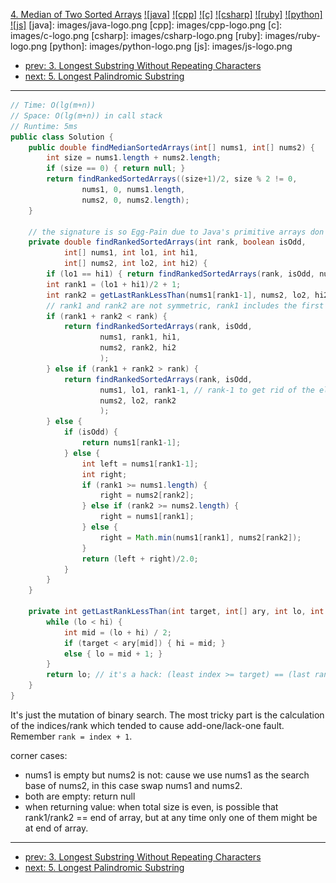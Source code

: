 [4. Median of Two Sorted Arrays](https://leetcode.com/problems/median-of-two-sorted-arrays/)
[![java]](https://github.com/leetcode-study-group/leetcode-java-solutions/blob/master/004-median-of-two-sorted-arrays.md)
[![cpp]](https://github.com/leetcode-study-group/leetcode-cpp-solutions/blob/master/004-median-of-two-sorted-arrays.md)
[![c]](https://github.com/leetcode-study-group/leetcode-c-solutions/blob/master/004-median-of-two-sorted-arrays.md)
[![csharp]](https://github.com/leetcode-study-group/leetcode-csharp-solutions/blob/master/004-median-of-two-sorted-arrays.md)
[![ruby]](https://github.com/leetcode-study-group/leetcode-ruby-solutions/blob/master/004-median-of-two-sorted-arrays.md)
[![python]](https://github.com/leetcode-study-group/leetcode-python-solutions/blob/master/004-median-of-two-sorted-arrays.md)
[![js]](https://github.com/leetcode-study-group/leetcode-js-solutions/blob/master/004-median-of-two-sorted-arrays.md)
[java]: images/java-logo.png
[cpp]: images/cpp-logo.png
[c]: images/c-logo.png
[csharp]: images/csharp-logo.png
[ruby]: images/ruby-logo.png
[python]: images/python-logo.png
[js]: images/js-logo.png

- [prev: 3. Longest Substring Without Repeating Characters](003-longest-substring-without-repeating-characters.md)
- [next: 5. Longest Palindromic Substring](005-longest-palindromic-substring.md)

---

```java
// Time: O(lg(m+n))
// Space: O(lg(m+n)) in call stack
// Runtime: 5ms
public class Solution {
    public double findMedianSortedArrays(int[] nums1, int[] nums2) {
        int size = nums1.length + nums2.length;
        if (size == 0) { return null; }
        return findRankedSortedArrays((size+1)/2, size % 2 != 0,
                nums1, 0, nums1.length,
                nums2, 0, nums2.length);
    }

    // the signature is so Egg-Pain due to Java's primitive arrays don't provide non-copy slice view.
    private double findRankedSortedArrays(int rank, boolean isOdd,
            int[] nums1, int lo1, int hi1,
            int[] nums2, int lo2, int hi2) {
        if (lo1 == hi1) { return findRankedSortedArrays(rank, isOdd, nums2, lo2, hi2, nums1, lo1, hi1); }
        int rank1 = (lo1 + hi1)/2 + 1;
        int rank2 = getLastRankLessThan(nums1[rank1-1], nums2, lo2, hi2);
        // rank1 and rank2 are not symmetric, rank1 includes the first element >= value while rank2 does not
        if (rank1 + rank2 < rank) {
            return findRankedSortedArrays(rank, isOdd,
                    nums1, rank1, hi1,
                    nums2, rank2, hi2
                    );
        } else if (rank1 + rank2 > rank) {
            return findRankedSortedArrays(rank, isOdd,
                    nums1, lo1, rank1-1, // rank-1 to get rid of the element == value
                    nums2, lo2, rank2
                    );
        } else {
            if (isOdd) {
                return nums1[rank1-1];
            } else {
                int left = nums1[rank1-1];
                int right;
                if (rank1 >= nums1.length) {
                    right = nums2[rank2];
                } else if (rank2 >= nums2.length) {
                    right = nums1[rank1];
                } else {
                    right = Math.min(nums1[rank1], nums2[rank2]);
                }
                return (left + right)/2.0;
            }
        }
    }

    private int getLastRankLessThan(int target, int[] ary, int lo, int hi) {
        while (lo < hi) {
            int mid = (lo + hi) / 2;
            if (target < ary[mid]) { hi = mid; }
            else { lo = mid + 1; }
        }
        return lo; // it's a hack: (least index >= target) == (last rank < target)
    }
}
```

It's just the mutation of binary search. The most tricky part is the calculation of the indices/rank which tended to cause add-one/lack-one fault. Remember `rank = index + 1`.

corner cases:
- nums1 is empty but nums2 is not: cause we use nums1 as the search base of nums2, in this case swap nums1 and nums2.
- both are empty: return null
- when returning value: when total size is even, is possible that rank1/rank2 == end of array, but at any time only one of them might be at end of array.

---

- [prev: 3. Longest Substring Without Repeating Characters](003-longest-substring-without-repeating-characters.md)
- [next: 5. Longest Palindromic Substring](005-longest-palindromic-substring.md)
